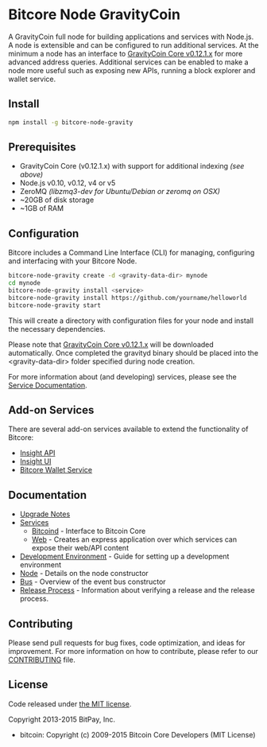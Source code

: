 Bitcore Node GravityCoin
============

A GravityCoin full node for building applications and services with Node.js. A node is extensible and can be configured to run additional services. At the minimum a node has an interface to [GravityCoin Core v0.12.1.x](https://github.com/2infinity-gh/gravity/tree/v0.12.1.x) for more advanced address queries. Additional services can be enabled to make a node more useful such as exposing new APIs, running a block explorer and wallet service.

## Install

```bash
npm install -g bitcore-node-gravity
```

## Prerequisites

- GravityCoin Core (v0.12.1.x) with support for additional indexing *(see above)*
- Node.js v0.10, v0.12, v4 or v5
- ZeroMQ *(libzmq3-dev for Ubuntu/Debian or zeromq on OSX)*
- ~20GB of disk storage
- ~1GB of RAM

## Configuration

Bitcore includes a Command Line Interface (CLI) for managing, configuring and interfacing with your Bitcore Node.

```bash
bitcore-node-gravity create -d <gravity-data-dir> mynode
cd mynode
bitcore-node-gravity install <service>
bitcore-node-gravity install https://github.com/yourname/helloworld
bitcore-node-gravity start
```

This will create a directory with configuration files for your node and install the necessary dependencies.

Please note that [GravityCoin Core v0.12.1.x](https://github.com/2infinity-gh/gravity/tree/v0.12.1.x) will be downloaded automatically. Once completed the gravityd binary should be placed into the &lt;gravity-data-dir&gt; folder specified during node creation.

For more information about (and developing) services, please see the [Service Documentation](docs/services.md).

## Add-on Services

There are several add-on services available to extend the functionality of Bitcore:

- [Insight API](https://github.com/2infinity-gh/insight-api-gravity/tree/master)
- [Insight UI](https://github.com/2infinity-gh/insight-ui-gravity/tree/master)
- [Bitcore Wallet Service](https://github.com/2infinity-gh/bitcore-wallet-service/tree/master)

## Documentation

- [Upgrade Notes](docs/upgrade.md)
- [Services](docs/services.md)
  - [Bitcoind](docs/services/bitcoind.md) - Interface to Bitcoin Core
  - [Web](docs/services/web.md) - Creates an express application over which services can expose their web/API content
- [Development Environment](docs/development.md) - Guide for setting up a development environment
- [Node](docs/node.md) - Details on the node constructor
- [Bus](docs/bus.md) - Overview of the event bus constructor
- [Release Process](docs/release.md) - Information about verifying a release and the release process.

## Contributing

Please send pull requests for bug fixes, code optimization, and ideas for improvement. For more information on how to contribute, please refer to our [CONTRIBUTING](https://github.com/bitpay/bitcore/blob/master/CONTRIBUTING.md) file.

## License

Code released under [the MIT license](https://github.com/bitpay/bitcore-node-gravity/blob/master/LICENSE).

Copyright 2013-2015 BitPay, Inc.

- bitcoin: Copyright (c) 2009-2015 Bitcoin Core Developers (MIT License)
